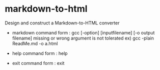 # markdown-to-html
Design and construct a Markdown-to-HTML converter

* markdown command form : gcc [-option] [inputfilename] [-o output filename] 
        missing or wrong argument is not tolerated
        ex) gcc -plain ReadMe.md -o a.html

* help command form : help       

* exit command form : exit

